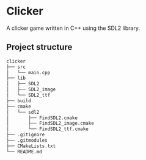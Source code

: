 # Clicker

A clicker game written in C++ using the SDL2 library.

## Project structure

```bash
clicker
├── src
│   └── main.cpp
├── lib
│   ├── SDL2
│   ├── SDL2_image
│   └── SDL2_ttf
├── build
├── cmake
│   └── sdl2
│       ├── FindSDL2.cmake
│       ├── FindSDL2_image.cmake
│       └── FindSDL2_ttf.cmake
├── .gitignore
├── .gitmodules
├── CMakeLists.txt
└── README.md
```
